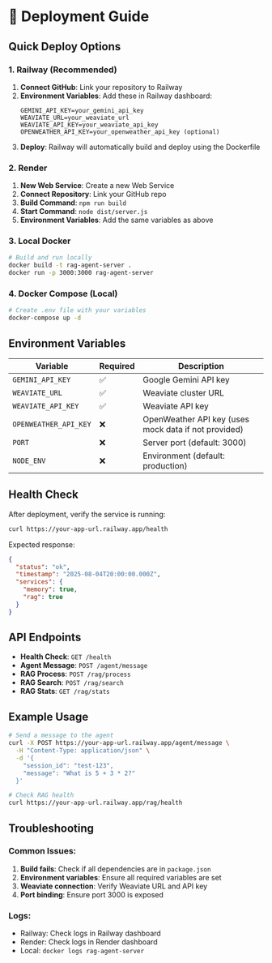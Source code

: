# 🚀 Deployment Guide

## Quick Deploy Options

### 1. Railway (Recommended)
1. **Connect GitHub**: Link your repository to Railway
2. **Environment Variables**: Add these in Railway dashboard:
   ```
   GEMINI_API_KEY=your_gemini_api_key
   WEAVIATE_URL=your_weaviate_url
   WEAVIATE_API_KEY=your_weaviate_api_key
   OPENWEATHER_API_KEY=your_openweather_api_key (optional)
   ```
3. **Deploy**: Railway will automatically build and deploy using the Dockerfile

### 2. Render
1. **New Web Service**: Create a new Web Service
2. **Connect Repository**: Link your GitHub repo
3. **Build Command**: `npm run build`
4. **Start Command**: `node dist/server.js`
5. **Environment Variables**: Add the same variables as above

### 3. Local Docker
```bash
# Build and run locally
docker build -t rag-agent-server .
docker run -p 3000:3000 rag-agent-server
```

### 4. Docker Compose (Local)
```bash
# Create .env file with your variables
docker-compose up -d
```

## Environment Variables

| Variable | Required | Description |
|----------|----------|-------------|
| `GEMINI_API_KEY` | ✅ | Google Gemini API key |
| `WEAVIATE_URL` | ✅ | Weaviate cluster URL |
| `WEAVIATE_API_KEY` | ✅ | Weaviate API key |
| `OPENWEATHER_API_KEY` | ❌ | OpenWeather API key (uses mock data if not provided) |
| `PORT` | ❌ | Server port (default: 3000) |
| `NODE_ENV` | ❌ | Environment (default: production) |

## Health Check

After deployment, verify the service is running:

```bash
curl https://your-app-url.railway.app/health
```

Expected response:
```json
{
  "status": "ok",
  "timestamp": "2025-08-04T20:00:00.000Z",
  "services": {
    "memory": true,
    "rag": true
  }
}
```

## API Endpoints

- **Health Check**: `GET /health`
- **Agent Message**: `POST /agent/message`
- **RAG Process**: `POST /rag/process`
- **RAG Search**: `POST /rag/search`
- **RAG Stats**: `GET /rag/stats`

## Example Usage

```bash
# Send a message to the agent
curl -X POST https://your-app-url.railway.app/agent/message \
  -H "Content-Type: application/json" \
  -d '{
    "session_id": "test-123",
    "message": "What is 5 + 3 * 2?"
  }'

# Check RAG health
curl https://your-app-url.railway.app/rag/health
```

## Troubleshooting

### Common Issues:
1. **Build fails**: Check if all dependencies are in `package.json`
2. **Environment variables**: Ensure all required variables are set
3. **Weaviate connection**: Verify Weaviate URL and API key
4. **Port binding**: Ensure port 3000 is exposed

### Logs:
- Railway: Check logs in Railway dashboard
- Render: Check logs in Render dashboard
- Local: `docker logs rag-agent-server`